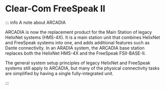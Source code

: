 # Clear-Com FreeSpeak II

::: info A note about ARCADIA

ARCADIA is now the replacement product for the Main Station of legacy HelixNet systems (HMS-4X). It is a main station unit that combines HelixNet and FreeSpeak systems into one, and adds additional features such as Dante connectivity. In an ARADIA system, the ARCADIA base station replaces both the HelixNet HMS-4X and the FreeSpeak FSII-BASE-II.

The general system setup principles of legacy HelixNet and FreeSpeak systems still apply to ARCADIA, but many of the physical connectivity tasks are simplified by having a single fully-integrated unit.

:::
